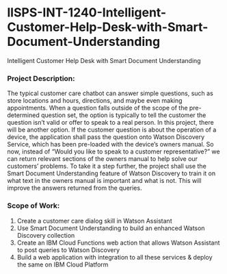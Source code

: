 # llSPS-INT-1240-Intelligent-Customer-Help-Desk-with-Smart-Document-Understanding
Intelligent Customer Help Desk with Smart Document Understanding

### Project Description:
The typical customer care chatbot can answer simple questions, such as store locations and hours, directions, and maybe even making appointments. When a question falls outside of the scope of the pre-determined question set, the option is typically to tell the customer the question isn’t valid or offer to speak to a real person. In this project, there will be another option. If the customer question is about the operation of a device, the application shall pass the question onto Watson Discovery Service, which has been pre-loaded with the device’s owners manual. So now, instead of “Would you like to speak to a customer representative?” we can return relevant sections of the owners manual to help solve our customers’ problems. To take it a step further, the project shall use the Smart Document Understanding feature of Watson Discovery to train it on what text in the owners manual is important and what is not. This will improve the answers returned from the queries.

### Scope of Work:
1. Create a customer care dialog skill in Watson Assistant
2. Use Smart Document Understanding to build an enhanced Watson Discovery collection
3. Create an IBM Cloud Functions web action that allows Watson Assistant to post queries to Watson Discovery
4. Build a web application with integration to all these services & deploy the same on IBM Cloud Platform




